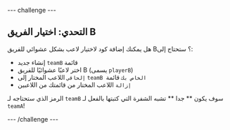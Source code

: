 \--- challenge \---

## التحدي: اختيار الفريق B

هل يمكنك إضافة كود لاختيار لاعب بشكل عشوائي للفريق B؟ ستحتاج إلى:

+ إنشاء جديد ` teamB ` قائمة
+ اختر لاعبًا عشوائيًا للفريق B (يسمى ` playerB `)
+ ` إلحاقي ` اللاعب المختار إلى ` teamB الخاص بك ` قائمة
+ ` إزالة ` اللاعب المختار من قائمتك من اللاعبين ` `

الرمز الذي ستحتاجه لـ ` teamB ` سوف يكون ** جدا ** تشبه الشفرة التي كتبتها بالفعل لـ ` teamA `!

\--- /challenge \---